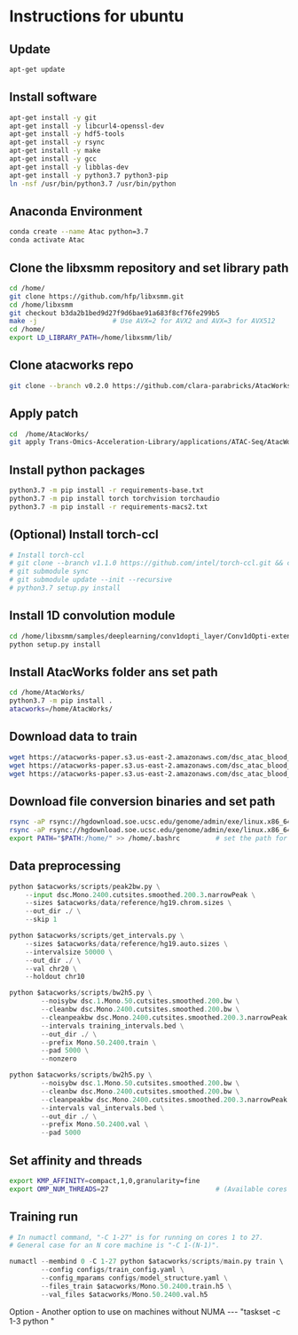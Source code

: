 # Instructions for ubuntu

## Update
```bash
apt-get update
```

## Install software
```bash
apt-get install -y git
apt-get install -y libcurl4-openssl-dev
apt-get install -y hdf5-tools
apt-get install -y rsync
apt-get install -y make
apt-get install -y gcc
apt-get install -y libblas-dev
apt-get install -y python3.7 python3-pip
ln -nsf /usr/bin/python3.7 /usr/bin/python
```
## Anaconda Environment
```bash
conda create --name Atac python=3.7
conda activate Atac
```

## Clone the libxsmm repository and set library path
```bash
cd /home/
git clone https://github.com/hfp/libxsmm.git
cd /home/libxsmm
git checkout b3da2b1bed9d27f9d6bae91a683f8cf76fe299b5
make -j                   # Use AVX=2 for AVX2 and AVX=3 for AVX512
cd /home/               
export LD_LIBRARY_PATH=/home/libxsmm/lib/
```

## Clone atacworks repo
```bash
git clone --branch v0.2.0 https://github.com/clara-parabricks/AtacWorks.git
```

## Apply patch
```bash
cd  /home/AtacWorks/
git apply Trans-Omics-Acceleration-Library/applications/ATAC-Seq/AtacWorks_cpu_optimization_patch.patch
```

## Install python packages
```bash
python3.7 -m pip install -r requirements-base.txt
python3.7 -m pip install torch torchvision torchaudio
python3.7 -m pip install -r requirements-macs2.txt
```

## (Optional) Install torch-ccl
```bash
# Install torch-ccl
# git clone --branch v1.1.0 https://github.com/intel/torch-ccl.git && cd torch-ccl
# git submodule sync
# git submodule update --init --recursive
# python3.7 setup.py install
```

## Install 1D convolution module
```bash
cd /home/libxsmm/samples/deeplearning/conv1dopti_layer/Conv1dOpti-extension/ 
python setup.py install
```

## Install AtacWorks folder ans set path
```bash
cd /home/AtacWorks/
python3.7 -m pip install .
atacworks=/home/AtacWorks/
```

## Download data to train
```bash
wget https://atacworks-paper.s3.us-east-2.amazonaws.com/dsc_atac_blood_cell_denoising_experiments/50_cells/train_data/noisy_data/dsc.1.Mono.50.cutsites.smoothed.200.bw
wget https://atacworks-paper.s3.us-east-2.amazonaws.com/dsc_atac_blood_cell_denoising_experiments/50_cells/train_data/clean_data/dsc.Mono.2400.cutsites.smoothed.200.bw
wget https://atacworks-paper.s3.us-east-2.amazonaws.com/dsc_atac_blood_cell_denoising_experiments/50_cells/train_data/clean_data/dsc.Mono.2400.cutsites.smoothed.200.3.narrowPeak
```

## Download file conversion binaries and set path
```bash
rsync -aP rsync://hgdownload.soe.ucsc.edu/genome/admin/exe/linux.x86_64/bedGraphToBigWig /home/
rsync -aP rsync://hgdownload.soe.ucsc.edu/genome/admin/exe/linux.x86_64/bigWigToBedGraph /home/
export PATH="$PATH:/home/" >> /home/.bashrc         # set the path for bedGraphToBigWig binaries 
```

## Data preprocessing

```python
python $atacworks/scripts/peak2bw.py \
    --input dsc.Mono.2400.cutsites.smoothed.200.3.narrowPeak \
    --sizes $atacworks/data/reference/hg19.chrom.sizes \
    --out_dir ./ \
    --skip 1

python $atacworks/scripts/get_intervals.py \
    --sizes $atacworks/data/reference/hg19.auto.sizes \
    --intervalsize 50000 \
    --out_dir ./ \
    --val chr20 \
    --holdout chr10

python $atacworks/scripts/bw2h5.py \
        --noisybw dsc.1.Mono.50.cutsites.smoothed.200.bw \
        --cleanbw dsc.Mono.2400.cutsites.smoothed.200.bw \
        --cleanpeakbw dsc.Mono.2400.cutsites.smoothed.200.3.narrowPeak.bw \
        --intervals training_intervals.bed \
        --out_dir ./ \
        --prefix Mono.50.2400.train \
        --pad 5000 \
        --nonzero

python $atacworks/scripts/bw2h5.py \
        --noisybw dsc.1.Mono.50.cutsites.smoothed.200.bw \
        --cleanbw dsc.Mono.2400.cutsites.smoothed.200.bw \
        --cleanpeakbw dsc.Mono.2400.cutsites.smoothed.200.3.narrowPeak.bw \
        --intervals val_intervals.bed \
        --out_dir ./ \
        --prefix Mono.50.2400.val \
        --pad 5000
```

## Set affinity and threads
```bash
export KMP_AFFINITY=compact,1,0,granularity=fine
export OMP_NUM_THREADS=27                           # (Available cores (N) - 1)
```

## Training run
```python
# In numactl command, "-C 1-27" is for running on cores 1 to 27. 
# General case for an N core machine is "-C 1-(N-1)".  

numactl --membind 0 -C 1-27 python $atacworks/scripts/main.py train \              
        --config configs/train_config.yaml \
        --config_mparams configs/model_structure.yaml \
        --files_train $atacworks/Mono.50.2400.train.h5 \
        --val_files $atacworks/Mono.50.2400.val.h5                           
```

Option - Another option to use on machines without NUMA --- "taskset -c 1-3 python "
